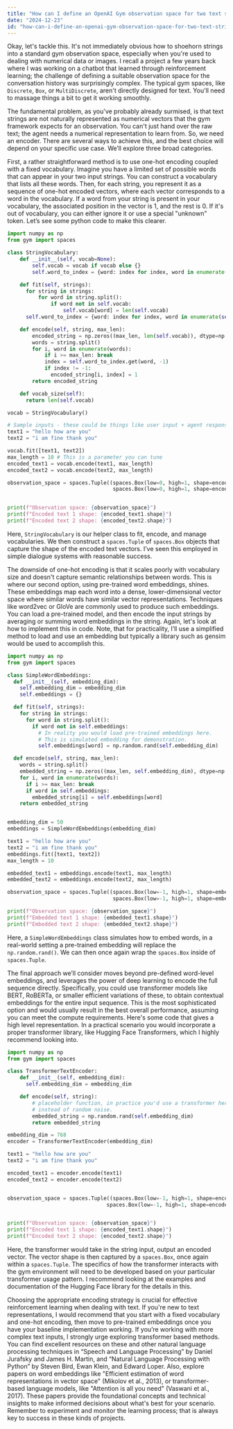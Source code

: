 ```yaml
---
title: "How can I define an OpenAI Gym observation space for two text string inputs?"
date: "2024-12-23"
id: "how-can-i-define-an-openai-gym-observation-space-for-two-text-string-inputs"
---
```


Okay, let's tackle this. It's not immediately obvious how to shoehorn strings into a standard gym observation space, especially when you're used to dealing with numerical data or images. I recall a project a few years back where I was working on a chatbot that learned through reinforcement learning; the challenge of defining a suitable observation space for the conversation history was surprisingly complex. The typical gym spaces, like `Discrete`, `Box`, or `MultiDiscrete`, aren't directly designed for text. You'll need to massage things a bit to get it working smoothly.

The fundamental problem, as you've probably already surmised, is that text strings are not naturally represented as numerical vectors that the gym framework expects for an observation. You can't just hand over the raw text; the agent needs a numerical representation to learn from. So, we need an encoder. There are several ways to achieve this, and the best choice will depend on your specific use case. We’ll explore three broad categories.

First, a rather straightforward method is to use one-hot encoding coupled with a fixed vocabulary. Imagine you have a limited set of possible words that can appear in your two input strings. You can construct a vocabulary that lists all these words. Then, for each string, you represent it as a sequence of one-hot encoded vectors, where each vector corresponds to a word in the vocabulary. If a word from your string is present in your vocabulary, the associated position in the vector is 1, and the rest is 0. If it's out of vocabulary, you can either ignore it or use a special "unknown" token. Let’s see some python code to make this clearer.

```python
import numpy as np
from gym import spaces

class StringVocabulary:
    def __init__(self, vocab=None):
        self.vocab = vocab if vocab else {}
        self.word_to_index = {word: index for index, word in enumerate(self.vocab)}

    def fit(self, strings):
      for string in strings:
          for word in string.split():
              if word not in self.vocab:
                  self.vocab[word] = len(self.vocab)
      self.word_to_index = {word: index for index, word in enumerate(self.vocab)}

    def encode(self, string, max_len):
        encoded_string = np.zeros((max_len, len(self.vocab)), dtype=np.float32)
        words = string.split()
        for i, word in enumerate(words):
            if i >= max_len: break
            index = self.word_to_index.get(word, -1)
            if index != -1:
              encoded_string[i, index] = 1
        return encoded_string

    def vocab_size(self):
      return len(self.vocab)

vocab = StringVocabulary()

# Sample inputs - these could be things like user input + agent response
text1 = "hello how are you"
text2 = "i am fine thank you"

vocab.fit([text1, text2])
max_length = 10 # This is a parameter you can tune
encoded_text1 = vocab.encode(text1, max_length)
encoded_text2 = vocab.encode(text2, max_length)

observation_space = spaces.Tuple((spaces.Box(low=0, high=1, shape=encoded_text1.shape, dtype=np.float32),
                                  spaces.Box(low=0, high=1, shape=encoded_text2.shape, dtype=np.float32)))


print(f"Observation space: {observation_space}")
print(f"Encoded text 1 shape: {encoded_text1.shape}")
print(f"Encoded text 2 shape: {encoded_text2.shape}")
```

Here, `StringVocabulary` is our helper class to fit, encode, and manage vocabularies. We then construct a `spaces.Tuple` of `spaces.Box` objects that capture the shape of the encoded text vectors. I’ve seen this employed in simple dialogue systems with reasonable success.

The downside of one-hot encoding is that it scales poorly with vocabulary size and doesn't capture semantic relationships between words. This is where our second option, using pre-trained word embeddings, shines. These embeddings map each word into a dense, lower-dimensional vector space where similar words have similar vector representations. Techniques like word2vec or GloVe are commonly used to produce such embeddings. You can load a pre-trained model, and then encode the input strings by averaging or summing word embeddings in the string. Again, let's look at how to implement this in code. Note, that for practicality, I’ll use a simplified method to load and use an embedding but typically a library such as gensim would be used to accomplish this.

```python
import numpy as np
from gym import spaces

class SimpleWordEmbeddings:
  def __init__(self, embedding_dim):
    self.embedding_dim = embedding_dim
    self.embeddings = {}

  def fit(self, strings):
    for string in strings:
      for word in string.split():
        if word not in self.embeddings:
          # In reality you would load pre-trained embeddings here.
          # This is simulated embedding for demonstration.
          self.embeddings[word] = np.random.rand(self.embedding_dim)

  def encode(self, string, max_len):
    words = string.split()
    embedded_string = np.zeros((max_len, self.embedding_dim), dtype=np.float32)
    for i, word in enumerate(words):
      if i >= max_len: break
      if word in self.embeddings:
        embedded_string[i] = self.embeddings[word]
    return embedded_string


embedding_dim = 50
embeddings = SimpleWordEmbeddings(embedding_dim)

text1 = "hello how are you"
text2 = "i am fine thank you"
embeddings.fit([text1, text2])
max_length = 10

embedded_text1 = embeddings.encode(text1, max_length)
embedded_text2 = embeddings.encode(text2, max_length)

observation_space = spaces.Tuple((spaces.Box(low=-1, high=1, shape=embedded_text1.shape, dtype=np.float32),
                                  spaces.Box(low=-1, high=1, shape=embedded_text2.shape, dtype=np.float32)))

print(f"Observation space: {observation_space}")
print(f"Embedded text 1 shape: {embedded_text1.shape}")
print(f"Embedded text 2 shape: {embedded_text2.shape}")
```

Here, a `SimpleWordEmbeddings` class simulates how to embed words, in a real-world setting a pre-trained embedding will replace the `np.random.rand()`. We can then once again wrap the `spaces.Box` inside of `spaces.Tuple`.

The final approach we’ll consider moves beyond pre-defined word-level embeddings, and leverages the power of deep learning to encode the full sequence directly. Specifically, you could use transformer models like BERT, RoBERTa, or smaller efficient variations of these, to obtain contextual embeddings for the entire input sequence. This is the most sophisticated option and would usually result in the best overall performance, assuming you can meet the compute requirements. Here's some code that gives a high level representation. In a practical scenario you would incorporate a proper transformer library, like Hugging Face Transformers, which I highly recommend looking into.

```python
import numpy as np
from gym import spaces

class TransformerTextEncoder:
    def __init__(self, embedding_dim):
      self.embedding_dim = embedding_dim

    def encode(self, string):
        # placeholder function, in practice you'd use a transformer here
        # instead of random noise.
        embedded_string = np.random.rand(self.embedding_dim)
        return embedded_string

embedding_dim = 768
encoder = TransformerTextEncoder(embedding_dim)

text1 = "hello how are you"
text2 = "i am fine thank you"

encoded_text1 = encoder.encode(text1)
encoded_text2 = encoder.encode(text2)


observation_space = spaces.Tuple((spaces.Box(low=-1, high=1, shape=encoded_text1.shape, dtype=np.float32),
                                spaces.Box(low=-1, high=1, shape=encoded_text2.shape, dtype=np.float32)))


print(f"Observation space: {observation_space}")
print(f"Encoded text 1 shape: {encoded_text1.shape}")
print(f"Encoded text 2 shape: {encoded_text2.shape}")
```

Here, the transformer would take in the string input, output an encoded vector. The vector shape is then captured by a `spaces.Box`, once again within a `spaces.Tuple`. The specifics of how the transformer interacts with the gym environment will need to be developed based on your particular transformer usage pattern. I recommend looking at the examples and documentation of the Hugging Face library for the details in this.

Choosing the appropriate encoding strategy is crucial for effective reinforcement learning when dealing with text. If you're new to text representations, I would recommend that you start with a fixed vocabulary and one-hot encoding, then move to pre-trained embeddings once you have your baseline implementation working. If you’re working with more complex text inputs, I strongly urge exploring transformer based methods. You can find excellent resources on these and other natural language processing techniques in “Speech and Language Processing” by Daniel Jurafsky and James H. Martin, and “Natural Language Processing with Python” by Steven Bird, Ewan Klein, and Edward Loper. Also, explore papers on word embeddings like "Efficient estimation of word representations in vector space" (Mikolov et al., 2013), or transformer-based language models, like "Attention is all you need" (Vaswani et al., 2017). These papers provide the foundational concepts and technical insights to make informed decisions about what's best for your scenario. Remember to experiment and monitor the learning process; that is always key to success in these kinds of projects.
